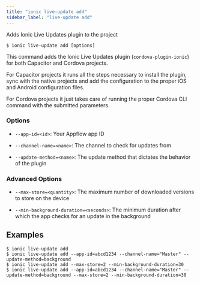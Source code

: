 ```yaml
---
title: "ionic live-update add"
sidebar_label: "live-update add"
---
```





Adds Ionic Live Updates plugin to the project

```shell
$ ionic live-update add [options]
```

This command adds the Ionic Live Updates plugin (`cordova-plugin-ionic`) for both Capacitor and Cordova projects.

For Capacitor projects it runs all the steps necessary to install the plugin, sync with the native projects and add the configuration to the proper iOS and Android configuration files.

For Cordova projects it just takes care of running the proper Cordova CLI command with the submitted parameters.

### Options

 - `--app-id=<id>`: Your Appflow app ID 
      
 - `--channel-name=<name>`: The channel to check for updates from 
      
 - `--update-method=<name>`: The update method that dictates the behavior of the plugin 
      


### Advanced Options

 - `--max-store=<quantity>`: The maximum number of downloaded versions to store on the device 
      
 - `--min-background-duration=<seconds>`: The minimum duration after which the app checks for an update in the background 
      

## Examples

```shell
$ ionic live-update add 
$ ionic live-update add --app-id=abcd1234 --channel-name="Master" --update-method=background
$ ionic live-update add --max-store=2 --min-background-duration=30
$ ionic live-update add --app-id=abcd1234 --channel-name="Master" --update-method=background --max-store=2 --min-background-duration=30
```
